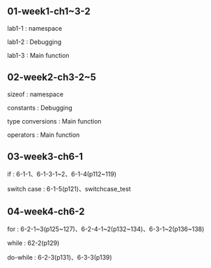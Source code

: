 ## 01-week1-ch1~3-2
lab1-1 : namespace

lab1-2 : Debugging

lab1-3 : Main function

## 02-week2-ch3-2~5
sizeof : namespace

constants : Debugging

type conversions : Main function

operators : Main function

## 03-week3-ch6-1
if : 6-1-1、6-1-3-1\~2、6-1-4(p112~119)

switch case : 6-1-5(p121)、switchcase_test

## 04-week4-ch6-2
for : 6-2-1\~3(p125\~127)、6-2-4-1\~2(p132\~134)、6-3-1\~2(p136\~138)

while : 62-2(p129)

do-while : 6-2-3(p131)、6-3-3(p139)
